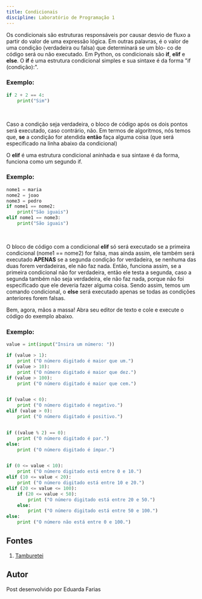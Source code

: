 ```yaml
---
title: Condicionais
discipline: Laboratório de Programação 1
---
```


Os condicionais são estruturas responsáveis por causar desvio de fluxo a partir do valor de uma expressão lógica. Em outras palavras, é o
valor de uma condição (verdadeira ou falsa) que determinará se um blo-
co de código será ou não executado. Em Python, os condicionais são **if**,
**elif** e **else**.
O **if** é uma estrutura condicional simples e sua sintaxe é da forma "if 
(condição):".
### Exemplo:
```python
if 2 + 2 == 4:
    print("Sim")
```

<br>

Caso a condição seja verdadeira, o bloco de código após
os dois pontos será executado, caso contrário, não. 
Em termos de algoritmos, nós temos que, **se** a condição for atendida **então** faça alguma coisa
(que será especificado na linha abaixo da condicional)

O **elif** é uma estrutura condicional aninhada e sua sintaxe é da forma, funciona como um segundo if.
### Exemplo:
```python
nome1 = maria
nome2 = joao
nome3 = pedro
if nome1 == nome2:
    print("São iguais")
elif nome1 == nome3:
    print("São iguais")   
```

<br>

O bloco de código com a condicional **elif** só será executado se a primeira condicional
(nome1 == nome2) for falsa, mas ainda assim, ele também será executado **APENAS** se a segunda
condição for verdadeira, se nenhuma das duas forem verdadeiras, ele não faz nada.
Então, funciona assim, se a primeira condicional não for verdadeira, então ele testa a segunda, 
caso a segunda também não seja verdadeira, ele não faz nada, porque não foi especificado que ele deveria fazer alguma coisa.
Sendo assim, temos um comando condicional, o **else** será executado apenas se todas as condições anteriores forem falsas.


Bem, agora, mãos a massa! Abra seu editor de texto e cole e execute o código do exemplo abaixo.

### Exemplo:

```python
value = int(input("Insira um número: "))

if (value > 1):
    print ("O número digitado é maior que um.")
if (value > 10):
    print ("O número digitado é maior que dez.")
if (value > 100):
    print ("O número digitado é maior que cem.")


if (value < 0):
    print ("O número digitado é negativo.")
elif (value > 0):
    print ("O número digitado é positivo.")


if ((value % 2) == 0):
    print ("O número digitado é par.")
else:
    print ("O número digitado é ímpar.")


if (0 <= value < 10):
    print ("O número digitado está entre 0 e 10.")
elif (10 <= value < 20):
    print ("O número digitado está entre 10 e 20.")
elif (20 <= value <= 100):
    if (20 <= value < 50):
        print ("O número digitado está entre 20 e 50.")
    else:
        print ("O número digitado está entre 50 e 100.")
else:
    print ("O número não está entre 0 e 100.")

```

## Fontes 

1. <a href= "https://github.com/OpenDevUFCG/Tamburetei" target="_blank"> Tamburetei </a>

## Autor 

Post desenvolvido por Eduarda Farias 
